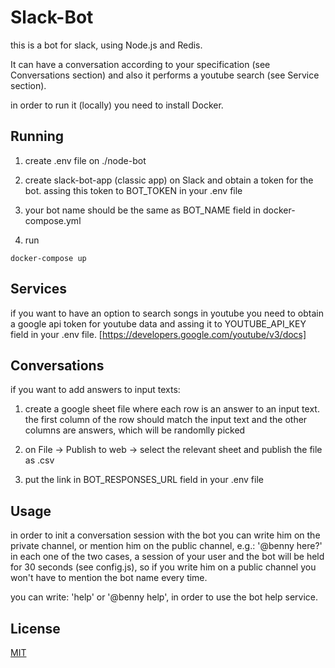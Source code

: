 # Slack-Bot

this is a bot for slack, using Node.js and Redis.

It can have a conversation according to your specification (see Conversations section) and also it performs a youtube search (see Service section).

in order to run it (locally) you need to install Docker.

## Running

1. create .env file on ./node-bot

2. create slack-bot-app (classic app) on Slack and obtain a token for the bot. assing this token to BOT_TOKEN in your .env file

3. your bot name should be the same as BOT_NAME field in docker-compose.yml

4. run 
```bach
docker-compose up
```

## Services

if you want to have an option to search songs in youtube you need to obtain a google api token for youtube data and assing it to YOUTUBE_API_KEY field in your .env file. [https://developers.google.com/youtube/v3/docs]

## Conversations

if you want to add answers to input texts:

1. create a google sheet file where each row is an answer to an input text. the first column of the row should match the input text and the other columns are answers, which will be randomlly picked 

2. on File -> Publish to web -> select the relevant sheet and publish the file as .csv

3. put the link in BOT_RESPONSES_URL field in your .env file

## Usage

in order to init a conversation session with the bot you can write him on the private channel, or mention him on the public channel, e.g.: '@benny here?'
in each one of the two cases, a session of your user and the bot will be held for 30 seconds (see config.js), so if you write him on a public channel you won't have to mention the bot name every time.

you can write: 'help' or '@benny help', in order to use the bot help service.


## License
[MIT](https://choosealicense.com/licenses/mit/)


